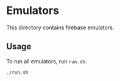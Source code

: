 # Emulators

This directory contains firebase emulators.

## Usage

To run all emulators, run `run.sh`.

```bash
./run.sh
```